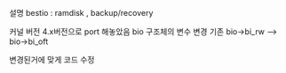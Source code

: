 설명
bestio : ramdisk , backup/recovery

커널 버전 4.x버전으로 port 해놓았음
bio 구조체의 변수 변경 
기존
bio->bi_rw
-->
bio->bi_oft

변경된거에 맞게 코드 수정 

